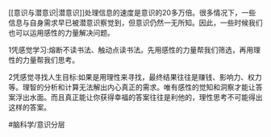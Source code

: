 [[意识与潜意识|潜意识]]处理信息的速度是意识的20多万倍。很多情况下，一些信息与自身需求早已被潜意识察觉到，但意识仍然一无所知。因此，一些时候我们也可以运用感性的力量解决问题。

1凭感觉学习:熔断不读书法、触动点读书法。先用感性的力量帮我们筛选，再用理性的力量帮我们思考。

2凭感觉寻找人生目标:如果是用理性来寻找，最终结果往往是赚钱、影响力、权力等。理智的分析和计算无法解出内心真正的需求。唯有感性的觉知和洞察才能让答案浮出水面。而且真正能让你获得幸福的答案往往是利他的，理性思考不可能得出这样的答案。

#脑科学/意识分层 
